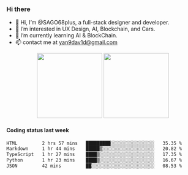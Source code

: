 
### Hi there 

- 👋 Hi, I’m @SAGO68plus, a full-stack designer and developer.
- 👀 I’m interested in UX Design, AI, Blockchain, and Cars.
- 🌱 I’m currently learning AI & BlockChain.
- 📫 contact me at yan9dav1d@gmail.com
<div align="center">
  <span>  </span>
  <img height="170px" src="https://github-readme-stats.vercel.app/api?username=SAGO68plus" />
  <span>  </span>
  <img height="170px" src="https://github-readme-stats.vercel.app/api/top-langs/?username=SAGO68plus&layout=compact&langs_count=8" />
  <span>  </span>
</div>

#### Coding status last week
<!--START_SECTION:waka-->

```txt
HTML         2 hrs 57 mins   █████████░░░░░░░░░░░░░░░░   35.35 %
Markdown     1 hr 44 mins    █████▒░░░░░░░░░░░░░░░░░░░   20.82 %
TypeScript   1 hr 27 mins    ████▒░░░░░░░░░░░░░░░░░░░░   17.35 %
Python       1 hr 23 mins    ████▒░░░░░░░░░░░░░░░░░░░░   16.67 %
JSON         42 mins         ██░░░░░░░░░░░░░░░░░░░░░░░   08.53 %
```

<!--END_SECTION:waka-->

